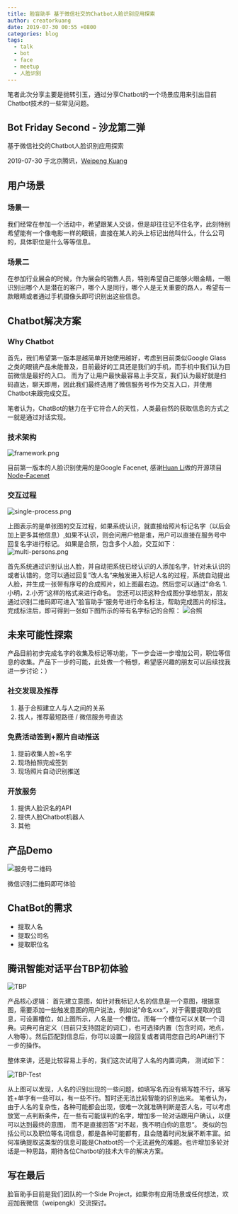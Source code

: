 ```yaml
---
title: 脸盲助手 基于微信社交的Chatbot人脸识别应用探索
author: creatorkuang
date: 2019-07-30 00:55 +0800
categories: blog
tags:
  - talk
  - bot
  - face
  - meetup
  - 人脸识别
---
```


笔者此次分享主要是抛转引玉，通过分享Chatbot的一个场景应用来引出目前Chatbot技术的一些常见问题。
<!--more-->

## Bot Friday Second - 沙龙第二弹

基于微信社交的Chatbot人脸识别应用探索

2019-07-30 于北京腾讯，[Weipeng Kuang](https://github.com/creatorkuang)

## 用户场景

### 场景一

我们经常在参加一个活动中，希望跟某人交谈，但是却往往记不住名字，此刻特别希望能有一个像电影一样的眼镜，直接在某人的头上标记出他叫什么，什么公司的，具体职位是什么等等信息。

### 场景二

在参加行业展会的时候，作为展会的销售人员，特别希望自己能够火眼金睛，一眼识别出哪个人是潜在的客户，哪个人是同行，哪个人是无关重要的路人，希望有一款眼睛或者通过手机摄像头即可识别出这些信息。

## Chatbot解决方案

### Why Chatbot

首先，我们希望第一版本是越简单开始使用越好，考虑到目前类似Google Glass之类的眼镜产品未能普及，目前最好的工具还是我们的手机，而手机中我们认为目前微信是最好的入口。
而为了让用户最快最容易上手交互，我们认为最好就是扫码直达，聊天即用，因此我们最终选用了微信服务号作为交互入口，并使用Chatbot来跟完成交互。

笔者认为，ChatBot的魅力在于它符合人的天性，人类最自然的获取信息的方式之一就是通过对话实现。

### 技术架构

![framework.png](/assets/2019/face-blinder/framework.png)

目前第一版本的人脸识别使用的是Google Facenet, 感谢[Huan Li](https://github.com/huan)做的开源项目[Node-Facenet](https://github.com/huan/node-facenet)

### 交互过程

![single-process.png](/assets/2019/face-blinder/single-process.png)

上图表示的是单张图的交互过程，如果系统认识，就直接给照片标记名字（以后会加上更多其他信息）,如果不认识，则会问用户他是谁，用户可以直接在服务号中回复名字进行标记。
如果是合照，包含多个人脸，交互如下：
![multi-persons.png](/assets/2019/face-blinder/multi-persons.png)

首先系统通过识别认出人脸，并自动把系统已经认识的人添加名字，针对未认识的或者认错的，您可以通过回复”改人名“来触发进入标记人名的过程，系统自动提出人脸，并生成一张带有序号的合成照片，如上图最右边。然后您可以通过”命名 1.小明，2.小芳“这样的格式来进行命名。 您还可以把这种合成图分享给朋友，朋友通过识别二维码即可进入”脸盲助手“服务号进行命名标注，帮助完成图片的标注。
完成标注后，即可得到一张如下图所示的带有名字标记的合照：
![合照](/assets/2019/face-blinder/group-photo.jpg)

## 未来可能性探索

产品目前初步完成名字的收集及标记等功能，下一步会进一步增加公司，职位等信息的收集。产品下一步的可能，此处做一个畅想，希望感兴趣的朋友可以后续找我进一步讨论：）

### 社交发现及推荐

 1. 基于合照建立人与人之间的关系
 2. 找人，推荐最短路径 / 微信服务号直达

### 免费活动签到+照片自动推送

 1. 提前收集人脸+名字
 2. 现场拍照完成签到
 3. 现场照片自动识别推送

### 开放服务

 1. 提供人脸识名的API
 2. 提供人脸Chatbot机器人
 3. 其他

## 产品Demo

![服务号二维码](/assets/2019/face-blinder/qrcode.jpg)

微信识别二维码即可体验

## ChatBot的需求

- 提取人名
- 提取公司名
- 提取职位名

## 腾讯智能对话平台TBP初体验

![TBP](/assets/2019/face-blinder/tbp.png)

产品核心逻辑： 首先建立意图，如针对我标记人名的信息是一个意图，根据意图，需要添加一些触发意图的用户说法，例如说”命名xxx“，对于需要提取的信息，可设置槽位，如上图所示，人名是一个槽位。而每一个槽位可以关联一个词典。词典可自定义（目前只支持固定的词汇），也可选择内置（包含时间，地点，人物等）。然后匹配到信息后，你可以设置一段回复或者调用您自己的API进行下一步的操作。

整体来讲，还是比较容易上手的，我们这次试用了人名的内置词典， 测试如下：

![TBP-Test](/assets/2019/face-blinder/tbp-test.png)

从上图可以发现，人名的识别出现的一些问题，如填写名而没有填写姓不行，填写姓+单字有一些可以，有一些不行。暂时还无法比较智能的识别出来。 笔者认为，由于人名的复杂性，各种可能都会出现，很难一次就准确判断是否人名，可以考虑放宽一点判断条件，在一些有可能误判的名字，增加多一轮对话跟用户确认，以便可以达到最终的意图， 而不是直接回答”对不起，我不明白你的意思“。 类似的包括公司以及职位等名词信息，都是各种可能都有，且会随着时间发展不断丰富。如何准确提取这类型的信息可能是Chatbot的一个无法避免的难题。也许增加多轮对话是一种思路，期待各位Chatbot的技术大牛的解决方案。

## 写在最后

脸盲助手目前是我们团队的一个Side Project，如果你有应用场景或任何想法，欢迎加我微信（weipengk）交流探讨。
